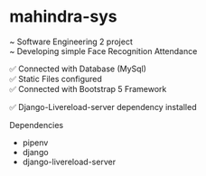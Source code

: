 # mahindra-sys
~ Software Engineering 2 project <br>
~ Developing simple Face Recognition Attendance

✅ Connected with Database (MySql) <br>
✅ Static Files configured <br>
✅ Connected with Bootstrap 5 Framework <br>

✅ Django-Livereload-server dependency installed

Dependencies <br>
- pipenv <br>
- django <br>
- django-livereload-server <br>
